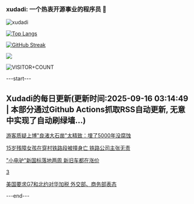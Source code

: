 ### xudadi: 一个热衷开源事业的程序员 👋

![xudadi](https://github-readme-stats-git-masterorgs-github-readme-stats-team.vercel.app/api?username=xudadi)

[![Top Langs](https://github-readme-stats.vercel.app/api/top-langs/?username=xudadi)](https://github.com/anuraghazra/github-readme-stats)

[![GitHub Streak](https://streak-stats.demolab.com?user=xudadi&locale=zh_Hans)](https://git.io/streak-stats)

![](https://raw.githubusercontent.com/xudadi/xudadi/main/assets/github-contribution-grid-snake.svg)

![VISITOR+COUNT](https://komarev.com/ghpvc/?username=xudadi&label=VISITOR+COUNT)


---start---

## Xudadi的每日更新(更新时间:2025-09-16 03:14:49 | 本部分通过Github Actions抓取RSS自动更新, 无意中实现了自动刷绿墙...)

[游客质疑上博"良渚大石凿"太精致：埋了5000年没腐蚀](https://m.163.com/news/article/K9HANOGC051492LM.html)

[15岁残障女孩在穿村铁路段被撞身亡 铁路公司主张无责](https://m.163.com/news/article/K9H9H3HE051492T3.html)

["小电驴"新国标落地两周 新旧车都在涨价](https://m.163.com/news/article/K9H143AO0511U82T.html)

[3](https://m.163.com/touch/news/sub/domestic)

[美国要求G7和北约对华加税 外交部、商务部表态](https://m.163.com/news/article/K9GVB9HQ0519DDQ2.html)

---end---
